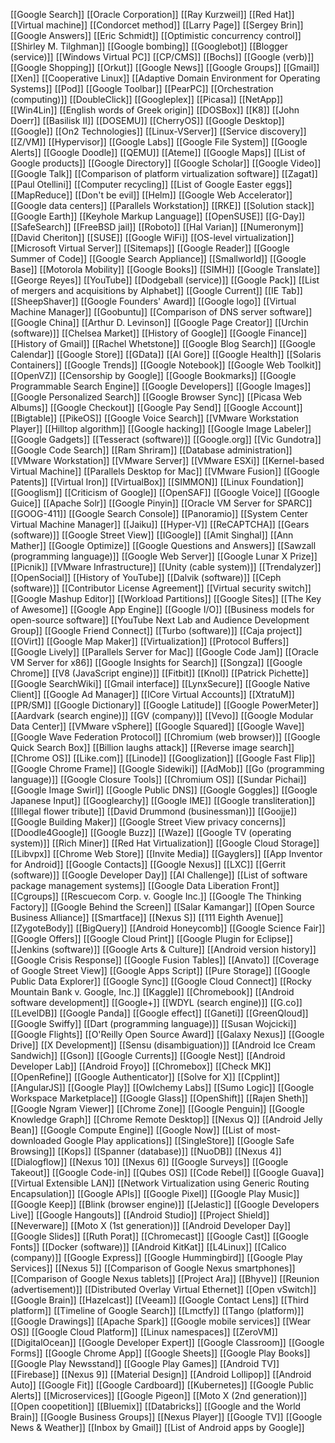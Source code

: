 [[Google Search]]
[[Oracle Corporation]]
[[Ray Kurzweil]]
[[Red Hat]]
[[Virtual machine]]
[[Condorcet method]]
[[Larry Page]]
[[Sergey Brin]]
[[Google Answers]]
[[Eric Schmidt]]
[[Optimistic concurrency control]]
[[Shirley M. Tilghman]]
[[Google bombing]]
[[Googlebot]]
[[Blogger (service)]]
[[Windows Virtual PC]]
[[CP/CMS]]
[[Bochs]]
[[Google (verb)]]
[[Google Shopping]]
[[Orkut]]
[[Google News]]
[[Google Groups]]
[[Gmail]]
[[Xen]]
[[Cooperative Linux]]
[[Adaptive Domain Environment for Operating Systems]]
[[Pod]]
[[Google Toolbar]]
[[PearPC]]
[[Orchestration (computing)]]
[[DoubleClick]]
[[Googleplex]]
[[Picasa]]
[[NetApp]]
[[Win4Lin]]
[[English words of Greek origin]]
[[DOSBox]]
[[K8]]
[[John Doerr]]
[[Basilisk II]]
[[DOSEMU]]
[[CherryOS]]
[[Google Desktop]]
[[Google]]
[[On2 Technologies]]
[[Linux-VServer]]
[[Service discovery]]
[[Z/VM]]
[[Hypervisor]]
[[Google Labs]]
[[Google File System]]
[[Google Alerts]]
[[Google Doodle]]
[[QEMU]]
[[Ateme]]
[[Google Maps]]
[[List of Google products]]
[[Google Directory]]
[[Google Scholar]]
[[Google Video]]
[[Google Talk]]
[[Comparison of platform virtualization software]]
[[Zagat]]
[[Paul Otellini]]
[[Computer recycling]]
[[List of Google Easter eggs]]
[[MapReduce]]
[[Don't be evil]]
[[Helm]]
[[Google Web Accelerator]]
[[Google data centers]]
[[Parallels Workstation]]
[[RKE]]
[[Solution stack]]
[[Google Earth]]
[[Keyhole Markup Language]]
[[OpenSUSE]]
[[G-Day]]
[[SafeSearch]]
[[FreeBSD jail]]
[[Roboto]]
[[Hal Varian]]
[[Numeronym]]
[[David Cheriton]]
[[SUSE]]
[[Google WiFi]]
[[OS-level virtualization]]
[[Microsoft Virtual Server]]
[[Sitemaps]]
[[Google Reader]]
[[Google Summer of Code]]
[[Google Search Appliance]]
[[Smallworld]]
[[Google Base]]
[[Motorola Mobility]]
[[Google Books]]
[[SIMH]]
[[Google Translate]]
[[George Reyes]]
[[YouTube]]
[[Dodgeball (service)]]
[[Google Pack]]
[[List of mergers and acquisitions by Alphabet]]
[[Google Current]]
[[IE Tab]]
[[SheepShaver]]
[[Google Founders' Award]]
[[Google logo]]
[[Virtual Machine Manager]]
[[Goobuntu]]
[[Comparison of DNS server software]]
[[Google China]]
[[Arthur D. Levinson]]
[[Google Page Creator]]
[[Urchin (software)]]
[[Chelsea Market]]
[[History of Google]]
[[Google Finance]]
[[History of Gmail]]
[[Rachel Whetstone]]
[[Google Blog Search]]
[[Google Calendar]]
[[Google Store]]
[[GData]]
[[Al Gore]]
[[Google Health]]
[[Solaris Containers]]
[[Google Trends]]
[[Google Notebook]]
[[Google Web Toolkit]]
[[OpenVZ]]
[[Censorship by Google]]
[[Google Bookmarks]]
[[Google Programmable Search Engine]]
[[Google Developers]]
[[Google Images]]
[[Google Personalized Search]]
[[Google Browser Sync]]
[[Picasa Web Albums]]
[[Google Checkout]]
[[Google Pay Send]]
[[Google Account]]
[[Bigtable]]
[[PikeOS]]
[[Google Voice Search]]
[[VMware Workstation Player]]
[[Hilltop algorithm]]
[[Google hacking]]
[[Google Image Labeler]]
[[Google Gadgets]]
[[Tesseract (software)]]
[[Google.org]]
[[Vic Gundotra]]
[[Google Code Search]]
[[Ram Shriram]]
[[Database administration]]
[[VMware Workstation]]
[[VMware Server]]
[[VMware ESXi]]
[[Kernel-based Virtual Machine]]
[[Parallels Desktop for Mac]]
[[VMware Fusion]]
[[Google Patents]]
[[Virtual Iron]]
[[VirtualBox]]
[[SIMMON]]
[[Linux Foundation]]
[[Googlism]]
[[Criticism of Google]]
[[OpenSAF]]
[[Google Voice]]
[[Google Guice]]
[[Apache Solr]]
[[Google Pinyin]]
[[Oracle VM Server for SPARC]]
[[GOOG-411]]
[[Google Search Console]]
[[Panoramio]]
[[System Center Virtual Machine Manager]]
[[Jaiku]]
[[Hyper-V]]
[[ReCAPTCHA]]
[[Gears (software)]]
[[Google Street View]]
[[IGoogle]]
[[Amit Singhal]]
[[Ann Mather]]
[[Google Optimize]]
[[Google Questions and Answers]]
[[Sawzall (programming language)]]
[[Google Web Server]]
[[Google Lunar X Prize]]
[[Picnik]]
[[VMware Infrastructure]]
[[Unity (cable system)]]
[[Trendalyzer]]
[[OpenSocial]]
[[History of YouTube]]
[[Dalvik (software)]]
[[Ceph (software)]]
[[Contributor License Agreement]]
[[Virtual security switch]]
[[Google Mashup Editor]]
[[Workload Partitions]]
[[Google Sites]]
[[The Key of Awesome]]
[[Google App Engine]]
[[Google I/O]]
[[Business models for open-source software]]
[[YouTube Next Lab and Audience Development Group]]
[[Google Friend Connect]]
[[Turbo (software)]]
[[Caja project]]
[[OVirt]]
[[Google Map Maker]]
[[Virtualization]]
[[Protocol Buffers]]
[[Google Lively]]
[[Parallels Server for Mac]]
[[Google Code Jam]]
[[Oracle VM Server for x86]]
[[Google Insights for Search]]
[[Songza]]
[[Google Chrome]]
[[V8 (JavaScript engine)]]
[[Fitbit]]
[[Knol]]
[[Patrick Pichette]]
[[Google SearchWiki]]
[[Gmail interface]]
[[LynxSecure]]
[[Google Native Client]]
[[Google Ad Manager]]
[[ICore Virtual Accounts]]
[[XtratuM]]
[[PR/SM]]
[[Google Dictionary]]
[[Google Latitude]]
[[Google PowerMeter]]
[[Aardvark (search engine)]]
[[GV (company)]]
[[Vevo]]
[[Google Modular Data Center]]
[[VMware vSphere]]
[[Google Squared]]
[[Google Wave]]
[[Google Wave Federation Protocol]]
[[Chromium (web browser)]]
[[Google Quick Search Box]]
[[Billion laughs attack]]
[[Reverse image search]]
[[Chrome OS]]
[[Like.com]]
[[Linode]]
[[Googlization]]
[[Google Fast Flip]]
[[Google Chrome Frame]]
[[Google Sidewiki]]
[[AdMob]]
[[Go (programming language)]]
[[Google Closure Tools]]
[[Chromium OS]]
[[Sundar Pichai]]
[[Google Image Swirl]]
[[Google Public DNS]]
[[Google Goggles]]
[[Google Japanese Input]]
[[Googlearchy]]
[[Google IME]]
[[Google transliteration]]
[[Illegal flower tribute]]
[[David Drummond (businessman)]]
[[Goojje]]
[[Google Building Maker]]
[[Google Street View privacy concerns]]
[[Doodle4Google]]
[[Google Buzz]]
[[Waze]]
[[Google TV (operating system)]]
[[Rich Miner]]
[[Red Hat Virtualization]]
[[Google Cloud Storage]]
[[Libvpx]]
[[Chrome Web Store]]
[[Invite Media]]
[[Gayglers]]
[[App Inventor for Android]]
[[Google Contacts]]
[[Google Nexus]]
[[LXC]]
[[Gerrit (software)]]
[[Google Developer Day]]
[[AI Challenge]]
[[List of software package management systems]]
[[Google Data Liberation Front]]
[[Cgroups]]
[[Rescuecom Corp. v. Google Inc.]]
[[Google The Thinking Factory]]
[[Google Behind the Screen]]
[[Salar Kamangar]]
[[Open Source Business Alliance]]
[[Smartface]]
[[Nexus S]]
[[111 Eighth Avenue]]
[[ZygoteBody]]
[[BigQuery]]
[[Android Honeycomb]]
[[Google Science Fair]]
[[Google Offers]]
[[Google Cloud Print]]
[[Google Plugin for Eclipse]]
[[Jenkins (software)]]
[[Google Arts & Culture]]
[[Android version history]]
[[Google Crisis Response]]
[[Google Fusion Tables]]
[[Anvato]]
[[Coverage of Google Street View]]
[[Google Apps Script]]
[[Pure Storage]]
[[Google Public Data Explorer]]
[[Google Sync]]
[[Google Cloud Connect]]
[[Rocky Mountain Bank v. Google, Inc.]]
[[Kaggle]]
[[Chromebook]]
[[Android software development]]
[[Google+]]
[[WDYL (search engine)]]
[[G.co]]
[[LevelDB]]
[[Google Panda]]
[[Google effect]]
[[Ganeti]]
[[GreenQloud]]
[[Google Swiffy]]
[[Dart (programming language)]]
[[Susan Wojcicki]]
[[Google Flights]]
[[O'Reilly Open Source Award]]
[[Galaxy Nexus]]
[[Google Drive]]
[[X Development]]
[[Sensu (disambiguation)]]
[[Android Ice Cream Sandwich]]
[[Gson]]
[[Google Currents]]
[[Google Nest]]
[[Android Developer Lab]]
[[Android Froyo]]
[[Chromebox]]
[[Check MK]]
[[OpenRefine]]
[[Google Authenticator]]
[[Solve for X]]
[[Cpplint]]
[[AngularJS]]
[[Google Play]]
[[Owlchemy Labs]]
[[Sumo Logic]]
[[Google Workspace Marketplace]]
[[Google Glass]]
[[OpenShift]]
[[Rajen Sheth]]
[[Google Ngram Viewer]]
[[Chrome Zone]]
[[Google Penguin]]
[[Google Knowledge Graph]]
[[Chrome Remote Desktop]]
[[Nexus Q]]
[[Android Jelly Bean]]
[[Google Compute Engine]]
[[Google Now]]
[[List of most-downloaded Google Play applications]]
[[SingleStore]]
[[Google Safe Browsing]]
[[Kops]]
[[Spanner (database)]]
[[NuoDB]]
[[Nexus 4]]
[[Dialogflow]]
[[Nexus 10]]
[[Nexus 6]]
[[Google Surveys]]
[[Google Takeout]]
[[Google Code-in]]
[[Qubes OS]]
[[Code Rebel]]
[[Google Guava]]
[[Virtual Extensible LAN]]
[[Network Virtualization using Generic Routing Encapsulation]]
[[Google APIs]]
[[Google Pixel]]
[[Google Play Music]]
[[Google Keep]]
[[Blink (browser engine)]]
[[Jelastic]]
[[Google Developers Live]]
[[Google Hangouts]]
[[Android Studio]]
[[Project Shield]]
[[Neverware]]
[[Moto X (1st generation)]]
[[Android Developer Day]]
[[Google Slides]]
[[Ruth Porat]]
[[Chromecast]]
[[Google Cast]]
[[Google Fonts]]
[[Docker (software)]]
[[Android KitKat]]
[[L4Linux]]
[[Calico (company)]]
[[Google Express]]
[[Google Hummingbird]]
[[Google Play Services]]
[[Nexus 5]]
[[Comparison of Google Nexus smartphones]]
[[Comparison of Google Nexus tablets]]
[[Project Ara]]
[[Bhyve]]
[[Reunion (advertisement)]]
[[Distributed Overlay Virtual Ethernet]]
[[Open vSwitch]]
[[Google Brain]]
[[Hazelcast]]
[[Veeam]]
[[Google Contact Lens]]
[[Third platform]]
[[Timeline of Google Search]]
[[Lmctfy]]
[[Tango (platform)]]
[[Google Drawings]]
[[Apache Spark]]
[[Google mobile services]]
[[Wear OS]]
[[Google Cloud Platform]]
[[Linux namespaces]]
[[ZeroVM]]
[[DigitalOcean]]
[[Google Developer Expert]]
[[Google Classroom]]
[[Google Forms]]
[[Google Chrome App]]
[[Google Sheets]]
[[Google Play Books]]
[[Google Play Newsstand]]
[[Google Play Games]]
[[Android TV]]
[[Firebase]]
[[Nexus 9]]
[[Material Design]]
[[Android Lollipop]]
[[Android Auto]]
[[Google Fit]]
[[Google Cardboard]]
[[Kubernetes]]
[[Google Public Alerts]]
[[Microservices]]
[[Google Pigeon]]
[[Moto X (2nd generation)]]
[[Open coopetition]]
[[Bluemix]]
[[Databricks]]
[[Google and the World Brain]]
[[Google Business Groups]]
[[Nexus Player]]
[[Google TV]]
[[Google News & Weather]]
[[Inbox by Gmail]]
[[List of Android apps by Google]]
